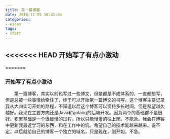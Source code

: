 ```yaml
---
title: 第一篇博客
date: 2016-11-25 16:42:04
categories: 
- essay
tags:
- start
---
```

<<<<<<< HEAD
开始写了有点小激动
---
=======
### 开始写了有点小激动
&emsp;&emsp;第一篇博客，其实以前也写过一些博文，但是都是不成体系的，一直都想写，但是总被一些事情给牵住了，终于可以开始第一篇博文的书写。这个博客主要记录我从大四实习开始的路程，不知道以后这个博客可以坚持多长时间，但是希望越久越好。我现在主要方向还是Java和golang的后端开发。因为两个的基础都不是很好。积累基础是一个很缓慢的过程，所以只能慢慢的往上爬。不能急。我会在博客中更新我最近学习的东西，和在工作中的坑。希望自己的技术能越来越来。说不定，以后就给自己的博客一个独立的域名，只是现在，刚开始。不急。